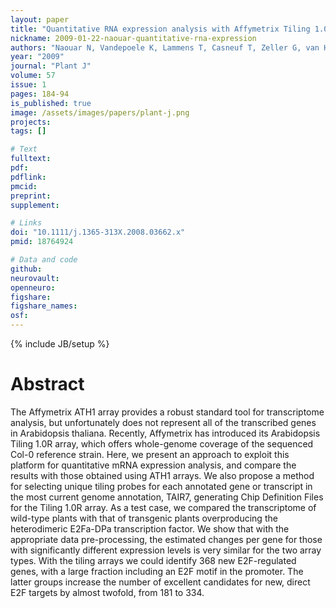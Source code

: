 ```yaml
---
layout: paper
title: "Quantitative RNA expression analysis with Affymetrix Tiling 1.0R arrays identifies new E2F target genes"
nickname: 2009-01-22-naouar-quantitative-rna-expression
authors: "Naouar N, Vandepoele K, Lammens T, Casneuf T, Zeller G, van Hummelen P, Weigel D, Ratsch G, Inze D, Kuiper M, De Veylder L, Vuylsteke M"
year: "2009"
journal: "Plant J"
volume: 57
issue: 1
pages: 184-94
is_published: true
image: /assets/images/papers/plant-j.png
projects:
tags: []

# Text
fulltext:
pdf:
pdflink:
pmcid: 
preprint:
supplement:

# Links
doi: "10.1111/j.1365-313X.2008.03662.x"
pmid: 18764924

# Data and code
github:
neurovault:
openneuro:
figshare:
figshare_names:
osf:
---
```

{% include JB/setup %}

# Abstract

The Affymetrix ATH1 array provides a robust standard tool for transcriptome analysis, but unfortunately does not represent all of the transcribed genes in Arabidopsis thaliana. Recently, Affymetrix has introduced its Arabidopsis Tiling 1.0R array, which offers whole-genome coverage of the sequenced Col-0 reference strain. Here, we present an approach to exploit this platform for quantitative mRNA expression analysis, and compare the results with those obtained using ATH1 arrays. We also propose a method for selecting unique tiling probes for each annotated gene or transcript in the most current genome annotation, TAIR7, generating Chip Definition Files for the Tiling 1.0R array. As a test case, we compared the transcriptome of wild-type plants with that of transgenic plants overproducing the heterodimeric E2Fa-DPa transcription factor. We show that with the appropriate data pre-processing, the estimated changes per gene for those with significantly different expression levels is very similar for the two array types. With the tiling arrays we could identify 368 new E2F-regulated genes, with a large fraction including an E2F motif in the promoter. The latter groups increase the number of excellent candidates for new, direct E2F targets by almost twofold, from 181 to 334.
